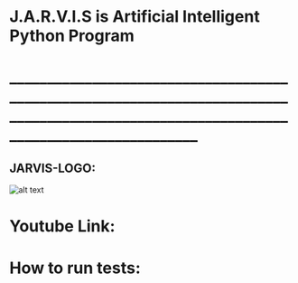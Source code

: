 #                                           J.A.R.V.I.S is Artificial Intelligent Python Program
# ________________________________________________________________________________________________________________________________________

## JARVIS-LOGO: 

![alt text](https://github.com/SOUMYARANJANBISWAL/J-A-R-V-I-S/blob/master/JARVIS.png)





# Youtube Link:


# How to run tests:
 
